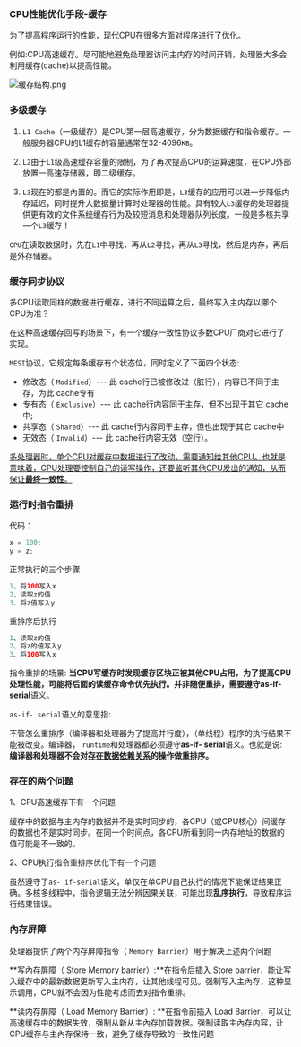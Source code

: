 ### CPU性能优化手段-缓存

为了提高程序运行的性能，现代CPU在很多方面对程序进行了优化。

例如:CPU高速缓存。尽可能地避免处理器访问主内存的时间开销，处理器大多会利用缓存(cache)以提高性能。

![缓存结构.png](https://i.loli.net/2021/10/23/qbryKnTzuROfJAl.png)

### 多级缓存

1. `L1 Cache`（一级缓存）是CPU第一层高速缓存，分为数据缓存和指令缓存。一般服务器CPU的L1缓存的容量通常在32-4096`KB`。

2. `L2`由于`L1`级高速缓存容量的限制，为了再次提高CPU的运算速度，在CPU外部放置一高速存储器，即二级缓存。

3. `L3`现在的都是內置的。而它的实际作用即是，`L3`缓存的应用可以进一步降低内存延迟，同时提升大数据量计算时处理器的性能。具有较大`L3`缓存的处理器提供更有效的文件系统缓存行为及较短消息和处理器队列长度。一般是多核共享一个`L3`缓存！

`CPU`在读取数据时，先在`L1`中寻找，再从`L2`寻找，再从`L3`寻找，然后是内存，再后是外存储器。



### 缓存同步协议

多CPU读取同样的数据进行缓存，进行不同运算之后，最终写入主内存以哪个CPU为准？

在这种高速缓存回写的场景下，有一个缓存一致性协议多数CPU厂商对它进行了实现。

`MESI`协议，它规定每条缓存有个状态位，同时定义了下面四个状态:

- 修改态（ `Modified`）---   此 cache行已被修改过（脏行），内容已不同于主存，为此 cache专有
- 专有态（ `Exclusive`）---  此 cache行内容同于主存，但不出现于其它 cache中;
- 共享态（ `Shared`）--- 此 cache行内容同于主存，但也出现于其它 cache中
- 无效态（ `Invalid`）--- 此 cache行内容无效（空行）。

<u>多处理器时，单个CPU对缓存中数据进行了改动，需要通知给其他CPU。也就是意味着，CPU处理要控制自己的读写操作，还要监听其他CPU发出的通知，从而保证**最终一致性**。</u>



### 运行时指令重排

代码：

```java
x = 100;
y = z;
```

正常执行的三个步骤

```java
1、将100写入x
2、读取z的值
3、将z值写入y
```

重排序后执行

```java
1、读取z的值
2、将z的值写入y
3、将100写入x
```

指令重排的场景: **当CPU写缓存时发现缓存区块正被其他CPU占用，为了提高CPU处理性能，可能将后面的读缓存命令优先执行。**并非随便重排，需要遵守**as-if- serial**语义。

`as-if- serial`语乂的意思指:

​		不管怎么重排序（编译器和处理器为了提高并行度），（单线程）程序的执行结果不能被改变。编译器， `runtime`和处理器都必须遵守**as-if- serial**语义。也就是说: **编译器和处理器不会对<u>存在数据依赖关系</u>的操作做重排序。**



### 存在的两个问题

1、CPU高速缓存下有一个问题

​	缓存中的数据与主内存的数据并不是实时同步的，各CPU（或CPU核心）间缓存的数据也不是实时同步。在同一个时间点，各CPU所看到同一内存地址的数据的值可能是不一致的。

2、CPU执行指令重排序优化下有一个问题

​	虽然遵守了`as- if-serial`语义，单仅在单CPU自己执行的情况下能保证结果正确。多核多线程中，指令逻辑无法分辨因果关联，可能岀现**乱序执行**，导致程序运行结果错误。



### 內存屏障

处理器提供了两个内存屏障指令（ `Memory Barrier`）用于解决上述两个问题

**写內存屏障（ Store Memory barrier）:**在指令后插入 Store barrier，能让写入缓存中的最新数据更新写入主内存，让其他线程可见。强制写入主內存，这种显示调用，CPU就不会因为性能考虑而去对指令重排。

**读内存屏障（ Load Memory Barrier）: **在指令前插入 Load Barrier，可以让高速缓存中的数据失效，强制从新从主內存加载数据。强制读取主內存内容，让CPU缓存与主內存保持一致，避免了缓存导致的一致性问题

